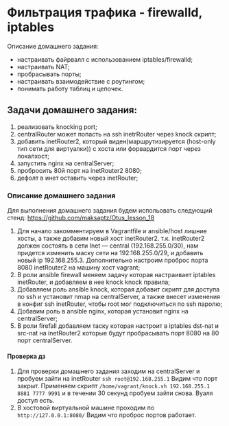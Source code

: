 # Фильтрация трафика - firewalld, iptables 

Описание домашнего задания:
- настраивать файрвалл с использованием iptables/firewalld;
- настраивать NAT;
- пробрасывать порты;
- настраивать взаимодействие с роутингом;
- понимать работу таблиц и цепочек.

## Задачи домашнего задания:


1) реализовать knocking port;
2) centralRouter может попасть на ssh inetrRouter через knock скрипт;
3) добавить inetRouter2, который виден(маршрутизируется (host-only тип сети для виртуалки)) с хоста или форвардится порт через локалхост;
4) запустить nginx на centralServer;
5) пробросить 80й порт на inetRouter2 8080;
6) дефолт в инет оставить через inetRouter;


### Описание домашнего задания

Для выполнения домашнего задания будем испольовать следующий стенд: https://github.com/maksaptz/Otus_lesson_18


1) Для начало закомментируем в Vagrantfile и ansible/host лишние хосты, а также добавим новый хост inetRouter2. т.к. inetRouter2 должен состоять в сети Inet — central (192.168.255.0/30), нам придется изменить маску сети на 192.168.255.0/29, и добавить новый  ip 192.168.255.3. Дополнительно настроим проброс порта 8080 inetRouter2 на машину хост vagrant;
2) В роли ansible firewall меняем задачу которая настраивает iptables inetRouter, и добавляем в нее knock knock правила;
3) Добавляем роль ansible knock, которая добавит скрипт для доступа по ssh и установит nmap на centralServer, а также внесет изменения в конфиг ssh inetRouter, чтобы root мог подключиться по ssh паролю;
4) Добавим роль в ansible nginx, которая установит nginx на centralServer;
5) В роли firefall добавляем таску которая настроит в iptables dst-nat и  src-nat на inetRouter2 которые будут пробрасывать порт 8080 на 80 порт centralServer.


#### Проверка дз
1) Для проверки домашнего задания заходим на centralServer и пробуем зайти на inetRouter ```ssh root@192.168.255.1``` Видим что порт закрыт. Применяем скрипт ```/home/vagrant/knock.sh 192.168.255.1 8881 7777 9991``` и в течении 30 секунд пробуем зайти снова. Вуаля доступ есть.
2) В хостовой виртуальной машине проходим по ```http://127.0.0.1:8080/``` Видим что проброс портов работает.
